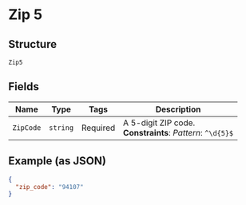 
# Zip 5

## Structure

`Zip5`

## Fields

| Name | Type | Tags | Description |
|  --- | --- | --- | --- |
| `ZipCode` | `string` | Required | A 5-digit ZIP code.<br>**Constraints**: *Pattern*: `^\d{5}$` |

## Example (as JSON)

```json
{
  "zip_code": "94107"
}
```

